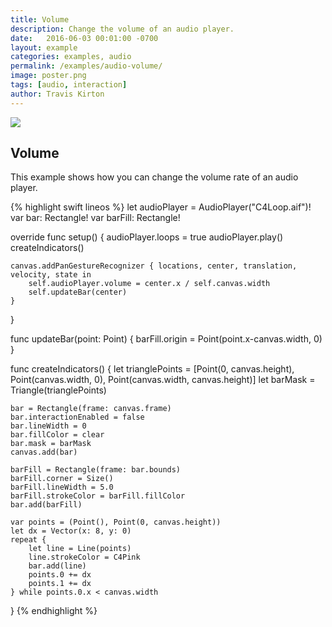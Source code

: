 ```yaml
---
title: Volume
description: Change the volume of an audio player.
date:   2016-06-03 00:01:00 -0700
layout: example
categories: examples, audio
permalink: /examples/audio-volume/
image: poster.png
tags: [audio, interaction]
author: Travis Kirton
---
```

![](volume.png)

## Volume
This example shows how you can change the volume rate of an audio player.

{% highlight swift lineos %}
let audioPlayer = AudioPlayer("C4Loop.aif")!
var bar: Rectangle!
var barFill: Rectangle!

override func setup() {
    audioPlayer.loops = true
    audioPlayer.play()
    createIndicators()

    canvas.addPanGestureRecognizer { locations, center, translation, velocity, state in
        self.audioPlayer.volume = center.x / self.canvas.width
        self.updateBar(center)
    }
}

func updateBar(point: Point) {
    barFill.origin = Point(point.x-canvas.width, 0)
}

func createIndicators() {
    let trianglePoints = [Point(0, canvas.height), Point(canvas.width, 0), Point(canvas.width, canvas.height)]
    let barMask = Triangle(trianglePoints)

    bar = Rectangle(frame: canvas.frame)
    bar.interactionEnabled = false
    bar.lineWidth = 0
    bar.fillColor = clear
    bar.mask = barMask
    canvas.add(bar)

    barFill = Rectangle(frame: bar.bounds)
    barFill.corner = Size()
    barFill.lineWidth = 5.0
    barFill.strokeColor = barFill.fillColor
    bar.add(barFill)

    var points = (Point(), Point(0, canvas.height))
    let dx = Vector(x: 8, y: 0)
    repeat {
        let line = Line(points)
        line.strokeColor = C4Pink
        bar.add(line)
        points.0 += dx
        points.1 += dx
    } while points.0.x < canvas.width
}
{% endhighlight %}
